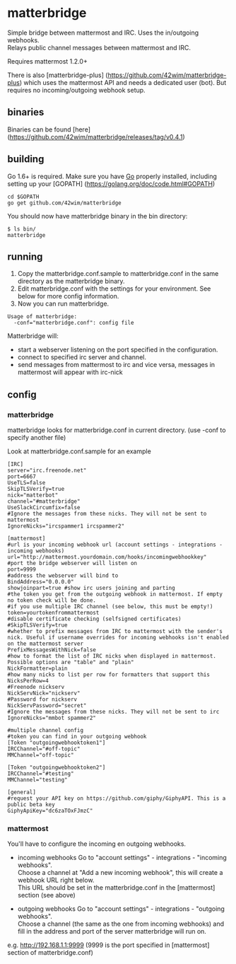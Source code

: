 # matterbridge

Simple bridge between mattermost and IRC. Uses the in/outgoing webhooks.  
Relays public channel messages between mattermost and IRC.  

Requires mattermost 1.2.0+

There is also [matterbridge-plus] (https://github.com/42wim/matterbridge-plus) which uses the mattermost API and needs a dedicated user (bot). But requires no incoming/outgoing webhook setup. 

## binaries
Binaries can be found [here] (https://github.com/42wim/matterbridge/releases/tag/v0.4.1)

## building
Go 1.6+ is required. Make sure you have [Go](https://golang.org/doc/install) properly installed, including setting up your [GOPATH] (https://golang.org/doc/code.html#GOPATH)

```
cd $GOPATH
go get github.com/42wim/matterbridge
```

You should now have matterbridge binary in the bin directory:

```
$ ls bin/
matterbridge
```

## running
1) Copy the matterbridge.conf.sample to matterbridge.conf in the same directory as the matterbridge binary.  
2) Edit matterbridge.conf with the settings for your environment. See below for more config information.  
3) Now you can run matterbridge. 

```
Usage of matterbridge:
  -conf="matterbridge.conf": config file
```

Matterbridge will:
* start a webserver listening on the port specified in the configuration.
* connect to specified irc server and channel.
* send messages from mattermost to irc and vice versa, messages in mattermost will appear with irc-nick

## config
### matterbridge
matterbridge looks for matterbridge.conf in current directory. (use -conf to specify another file)

Look at matterbridge.conf.sample for an example


```
[IRC]
server="irc.freenode.net"
port=6667
UseTLS=false
SkipTLSVerify=true
nick="matterbot"
channel="#matterbridge"
UseSlackCircumfix=false
#Ignore the messages from these nicks. They will not be sent to mattermost
IgnoreNicks="ircspammer1 ircspammer2"

[mattermost]
#url is your incoming webhook url (account settings - integrations - incoming webhooks)
url="http://mattermost.yourdomain.com/hooks/incomingwebhookkey"  
#port the bridge webserver will listen on
port=9999
#address the webserver will bind to
BindAddress="0.0.0.0"
showjoinpart=true #show irc users joining and parting
#the token you get from the outgoing webhook in mattermost. If empty no token check will be done.
#if you use multiple IRC channel (see below, this must be empty!)
token=yourtokenfrommattermost
#disable certificate checking (selfsigned certificates)
#SkipTLSVerify=true
#whether to prefix messages from IRC to mattermost with the sender's nick. Useful if username overrides for incoming webhooks isn't enabled on the mattermost server
PrefixMessagesWithNick=false
#how to format the list of IRC nicks when displayed in mattermost. Possible options are "table" and "plain"
NickFormatter=plain
#how many nicks to list per row for formatters that support this
NicksPerRow=4
#Freenode nickserv
NickServNick="nickserv"
#Password for nickserv
NickServPassword="secret"
#Ignore the messages from these nicks. They will not be sent to irc
IgnoreNicks="mmbot spammer2"

#multiple channel config
#token you can find in your outgoing webhook
[Token "outgoingwebhooktoken1"] 
IRCChannel="#off-topic"
MMChannel="off-topic"

[Token "outgoingwebhooktoken2"]
IRCChannel="#testing"
MMChannel="testing"

[general]
#request your API key on https://github.com/giphy/GiphyAPI. This is a public beta key
GiphyApiKey="dc6zaTOxFJmzC"
```

### mattermost
You'll have to configure the incoming en outgoing webhooks. 

* incoming webhooks
Go to "account settings" - integrations - "incoming webhooks".  
Choose a channel at "Add a new incoming webhook", this will create a webhook URL right below.  
This URL should be set in the matterbridge.conf in the [mattermost] section (see above)  

* outgoing webhooks
Go to "account settings" - integrations - "outgoing webhooks".  
Choose a channel (the same as the one from incoming webhooks) and fill in the address and port of the server matterbridge will run on.  

e.g. http://192.168.1.1:9999 (9999 is the port specified in [mattermost] section of matterbridge.conf)

